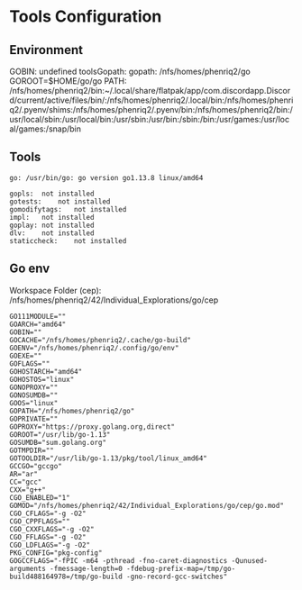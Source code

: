 # Tools Configuration


## Environment

GOBIN: undefined
toolsGopath: 
gopath: /nfs/homes/phenriq2/go
GOROOT=$HOME/go/go
PATH: /nfs/homes/phenriq2/bin:~/.local/share/flatpak/app/com.discordapp.Discord/current/active/files/bin/:/nfs/homes/phenriq2/.local/bin:/nfs/homes/phenriq2/.pyenv/shims:/nfs/homes/phenriq2/.pyenv/bin:/nfs/homes/phenriq2/bin:/usr/local/sbin:/usr/local/bin:/usr/sbin:/usr/bin:/sbin:/bin:/usr/games:/usr/local/games:/snap/bin

## Tools

	go:	/usr/bin/go: go version go1.13.8 linux/amd64

	gopls:	not installed
	gotests:	not installed
	gomodifytags:	not installed
	impl:	not installed
	goplay:	not installed
	dlv:	not installed
	staticcheck:	not installed

## Go env

Workspace Folder (cep): /nfs/homes/phenriq2/42/Individual_Explorations/go/cep

	GO111MODULE=""
	GOARCH="amd64"
	GOBIN=""
	GOCACHE="/nfs/homes/phenriq2/.cache/go-build"
	GOENV="/nfs/homes/phenriq2/.config/go/env"
	GOEXE=""
	GOFLAGS=""
	GOHOSTARCH="amd64"
	GOHOSTOS="linux"
	GONOPROXY=""
	GONOSUMDB=""
	GOOS="linux"
	GOPATH="/nfs/homes/phenriq2/go"
	GOPRIVATE=""
	GOPROXY="https://proxy.golang.org,direct"
	GOROOT="/usr/lib/go-1.13"
	GOSUMDB="sum.golang.org"
	GOTMPDIR=""
	GOTOOLDIR="/usr/lib/go-1.13/pkg/tool/linux_amd64"
	GCCGO="gccgo"
	AR="ar"
	CC="gcc"
	CXX="g++"
	CGO_ENABLED="1"
	GOMOD="/nfs/homes/phenriq2/42/Individual_Explorations/go/cep/go.mod"
	CGO_CFLAGS="-g -O2"
	CGO_CPPFLAGS=""
	CGO_CXXFLAGS="-g -O2"
	CGO_FFLAGS="-g -O2"
	CGO_LDFLAGS="-g -O2"
	PKG_CONFIG="pkg-config"
	GOGCCFLAGS="-fPIC -m64 -pthread -fno-caret-diagnostics -Qunused-arguments -fmessage-length=0 -fdebug-prefix-map=/tmp/go-build488164978=/tmp/go-build -gno-record-gcc-switches"
	